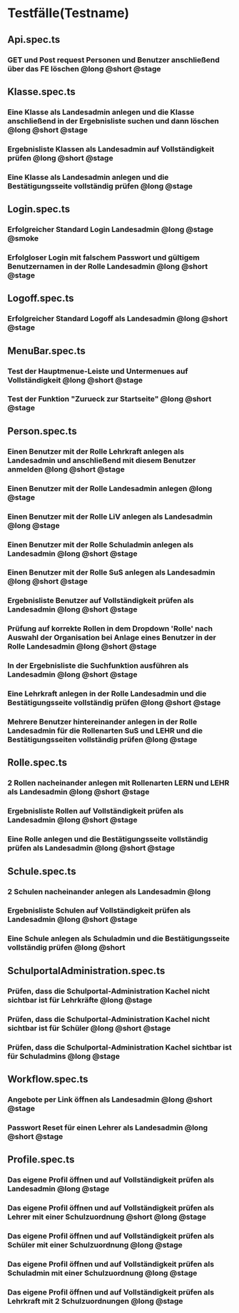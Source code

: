 # Testfälle(Testname)

## Api.spec.ts
### GET und Post request Personen und Benutzer anschließend über das FE löschen @long @short @stage

## Klasse.spec.ts
### Eine Klasse als Landesadmin anlegen und die Klasse anschließend in der Ergebnisliste suchen und dann löschen @long @short @stage
### Ergebnisliste Klassen als Landesadmin auf Vollständigkeit prüfen @long @short @stage
### Eine Klasse als Landesadmin anlegen und die Bestätigungsseite vollständig prüfen @long @stage

## Login.spec.ts
### Erfolgreicher Standard Login Landesadmin @long @stage @smoke
### Erfolgloser Login mit falschem Passwort und gültigem Benutzernamen in der Rolle Landesadmin @long @short @stage

## Logoff.spec.ts
### Erfolgreicher Standard Logoff als Landesadmin @long @short @stage

## MenuBar.spec.ts
### Test der Hauptmenue-Leiste und Untermenues auf Vollständigkeit @long @short @stage
### Test der Funktion "Zurueck zur Startseite" @long @short @stage

## Person.spec.ts
### Einen Benutzer mit der Rolle Lehrkraft anlegen als Landesadmin und anschließend mit diesem Benutzer anmelden @long @short @stage
### Einen Benutzer mit der Rolle Landesadmin anlegen @long @stage
### Einen Benutzer mit der Rolle LiV anlegen als Landesadmin @long @stage
### Einen Benutzer mit der Rolle Schuladmin anlegen als Landesadmin @long @short @stage
### Einen Benutzer mit der Rolle SuS anlegen als Landesadmin @long @short @stage
### Ergebnisliste Benutzer auf Vollständigkeit prüfen als Landesadmin @long @short @stage
### Prüfung auf korrekte Rollen in dem Dropdown 'Rolle' nach Auswahl der Organisation bei Anlage eines Benutzer in der Rolle Landesadmin @long @short @stage
### In der Ergebnisliste die Suchfunktion ausführen als Landesadmin @long @short @stage
### Eine Lehrkraft anlegen in der Rolle Landesadmin und die Bestätigungsseite vollständig prüfen @long @short @stage
### Mehrere Benutzer hintereinander anlegen in der Rolle Landesadmin für die Rollenarten SuS und LEHR und die Bestätigungsseiten vollständig prüfen @long @stage

## Rolle.spec.ts
### 2 Rollen nacheinander anlegen mit Rollenarten LERN und LEHR als Landesadmin @long @short @stage
### Ergebnisliste Rollen auf Vollständigkeit prüfen als Landesadmin @long @short @stage
### Eine Rolle anlegen und die Bestätigungsseite vollständig prüfen als Landesadmin @long @short @stage

## Schule.spec.ts
### 2 Schulen nacheinander anlegen als Landesadmin @long
### Ergebnisliste Schulen auf Vollständigkeit prüfen als Landesadmin @long @short @stage
### Eine Schule anlegen als Schuladmin und die Bestätigungsseite vollständig prüfen @long @short

## SchulportalAdministration.spec.ts
### Prüfen, dass die Schulportal-Administration Kachel nicht sichtbar ist für Lehrkräfte @long @stage
### Prüfen, dass die Schulportal-Administration Kachel nicht sichtbar ist für Schüler @long @short @stage
### Prüfen, dass die Schulportal-Administration Kachel sichtbar ist für Schuladmins @long @stage

## Workflow.spec.ts
### Angebote per Link öffnen als Landesadmin @long @short @stage
### Passwort Reset für einen Lehrer als Landesadmin @long @short @stage

## Profile.spec.ts
### Das eigene Profil öffnen und auf Vollständigkeit prüfen als Landesadmin @long @stage
### Das eigene Profil öffnen und auf Vollständigkeit prüfen als Lehrer mit einer Schulzuordnung @short @long @stage
### Das eigene Profil öffnen und auf Vollständigkeit prüfen als Schüler mit einer Schulzuordnung @long @stage
### Das eigene Profil öffnen und auf Vollständigkeit prüfen als Schuladmin mit einer Schulzuordnung @long @stage
### Das eigene Profil öffnen und auf Vollständigkeit prüfen als Lehrkraft mit 2 Schulzuordnungen @long @stage